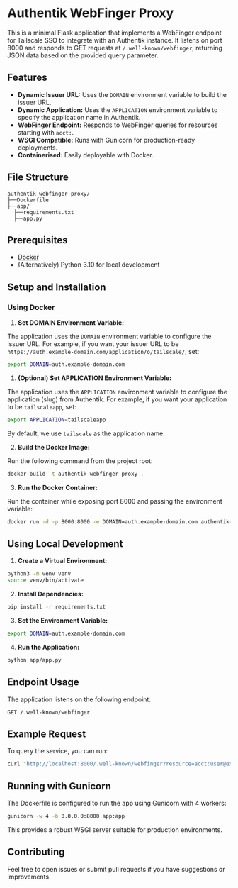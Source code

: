 # Authentik WebFinger Proxy

This is a minimal Flask application that implements a WebFinger endpoint for Tailscale SSO to integrate with an Authentik instance. It listens on port 8000 and responds to GET requests at `/.well-known/webfinger`, returning JSON data based on the provided query parameter.

## Features

- **Dynamic Issuer URL:** Uses the `DOMAIN` environment variable to build the issuer URL.
- **Dynamic Application:** Uses the `APPLICATION` environment variable to specify the application name in Authentik.
- **WebFinger Endpoint:** Responds to WebFinger queries for resources starting with `acct:`.
- **WSGI Compatible:** Runs with Gunicorn for production-ready deployments.
- **Containerised:** Easily deployable with Docker.

## File Structure

```
authentik-webfinger-proxy/
├──Dockerfile
├──app/
  ├──requirements.txt
  ├──app.py
```

## Prerequisites

- [Docker](https://www.docker.com/)
- (Alternatively) Python 3.10 for local development

## Setup and Installation

### Using Docker

1. **Set DOMAIN Environment Variable:**

  The application uses the `DOMAIN` environment variable to configure the issuer URL. For example, if you want your issuer URL to be `https://auth.example-domain.com/application/o/tailscale/`, set:

  ```bash
export DOMAIN=auth.example-domain.com
```

1. **(Optional) Set APPLICATION Environment Variable:**

  The application uses the `APPLICATION` environment variable to configure the application (slug) from Authentik. For example, if you want your application to be `tailscaleapp`, set:

  ```bash
export APPLICATION=tailscaleapp
```

By default, we use `tailscale` as the application name.

2. **Build the Docker Image:**

  Run the following command from the project root:

  ```bash
docker build -t authentik-webfinger-proxy .
```

3. **Run the Docker Container:**

  Run the container while exposing port 8000 and passing the environment variable:

  ```bash
docker run -d -p 8000:8000 -e DOMAIN=auth.example-domain.com authentik-webfinger-proxy
```

## Using Local Development

1. **Create a Virtual Environment:**

  ```bash
python3 -m venv venv
source venv/bin/activate
```

2. **Install Dependencies:**

  ```bash
pip install -r requirements.txt
```

3. **Set the Environment Variable:**

  ```bash
export DOMAIN=auth.example-domain.com
```

4. **Run the Application:**

  ```bash
python app/app.py
```

## Endpoint Usage

The application listens on the following endpoint:

```
GET /.well-known/webfinger
```

## Example Request

To query the service, you can run:

```bash
curl "http://localhost:8000/.well-known/webfinger?resource=acct:user@example.com"
```

## Running with Gunicorn

The Dockerfile is configured to run the app using Gunicorn with 4 workers:

```bash
gunicorn -w 4 -b 0.0.0.0:8000 app:app
```

This provides a robust WSGI server suitable for production environments.

## Contributing

Feel free to open issues or submit pull requests if you have suggestions or improvements.
